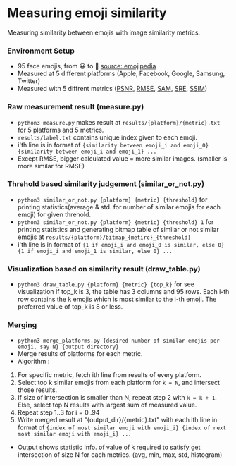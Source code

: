 # Measuring emoji similarity
Measuring similarity between emojis with image similarity metrics.

### Environment Setup
- 95 face emojis, from 😀 to 🤬 [source: emojipedia](https://emojipedia.org/people/)
- Measured at 5 different platforms (Apple, Facebook, Google, Samsung, Twitter)
- Measured with 5 diffrent metrics ([PSNR](https://en.wikipedia.org/wiki/Peak_signal-to-noise_ratio), [RMSE](https://en.wikipedia.org/wiki/Root-mean-square_deviation), [SAM](https://ntrs.nasa.gov/citations/19940012238), [SRE](https://www.sciencedirect.com/science/article/abs/pii/S0924271618302636), [SSIM](https://en.wikipedia.org/wiki/Structural_similarity))

### Raw measurement result (measure.py)
- `python3 measure.py` makes result at `results/{platform}/{metric}.txt` for 5 platforms and 5 metrics.
- `results/label.txt` contains unique index given to each emoji.
- i'th line is in format of `{similarity between emoji_i and emoji_0} {similarity between emoji_i and emoji_1} ...`
- Except RMSE, bigger calculated value = more similar images. (smaller is more similar for RMSE)

### Threhold based similarity judgement (similar_or_not.py)
- `python3 similar_or_not.py {platform} {metric} {threshold}` for printing statistics(average & std. for number of similar emojis for each emoji) for given threhold.
- `python3 similar_or_not.py {platform} {metric} {threshold} 1` for printing statistics and generating bitmap table of similar or not similar emojis at `results/{platform}/bitmap_{metirc}_{threshold}`
- i'th line is in format of `{1 if emoji_i and emoji_0 is similar, else 0} {1 if emoji_i and emoji_1 is similar, else 0} ...`

### Visualization based on similarity result (draw_table.py)
- `python3 draw_table.py {platform} {metric} {top_k}` for see visualization
If top_k is 3, the table has 3 columns and 95 rows. 
Each i-th row contains the k emojis which is most similar to the i-th emoji.
The preferred value of top_k is 8 or less.

### Merging
- `python3 merge_platforms.py {desired number of similar emojis per emoji, say N} {output directory}`
- Merge results of platforms for each metric.
- Algorithm : 
1. For specific metric, fetch ith line from results of every platform.
2. Select top k similar emojis from each platform for `k = N`, and intersect those results.
3. If size of intersection is smaller than N, repeat step 2 with `k = k + 1`. Else, select top N results with largest sum of measured value.
4. Repeat step 1..3 for i = 0..94
5. Write merged result at "{output_dir}/{metric}.txt" with each ith line in format of `{index of most similar emoji with emoji_i} {index of next most similar emoji with emoji_i} ...`
- Output shows statistic info. of value of k required to satisfy get intersection of size N for each metrics. (avg, min, max, std, histogram)

